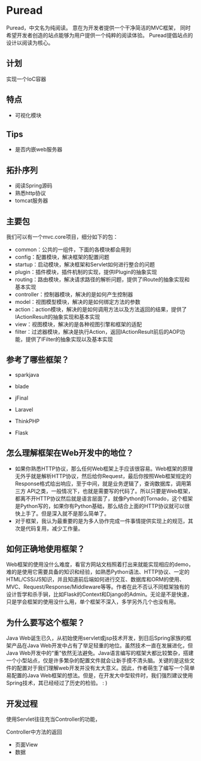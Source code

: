 # Puread
Puread，中文名为纯阅读。
意在为开发者提供一个干净简洁的MVC框架，
同时希望开发者创造的站点能够为用户提供一个纯粹的阅读体验。
Puread提倡站点的设计以阅读为核心。

## 计划
实现一个IoC容器

## 特点
* 可视化模块

## Tips
* 是否内嵌web服务器

## 拓扑序列
* 阅读Spring源码
* 熟悉http协议
* tomcat服务器

## 主要包

我们可以有一个mvc.core项目，细分如下的包：
* common：公共的一组件，下面的各模块都会用到
* config：配置模块，解决框架的配置问题
* startup：启动模块，解决框架和Servlet如何进行整合的问题
* plugin：插件模块，插件机制的实现，提供IPlugin的抽象实现
* routing：路由模块，解决请求路径的解析问题，提供了IRoute的抽象实现和基本实现
* controller：控制器模块，解决的是如何产生控制器
* model：视图模型模块，解决的是如何绑定方法的参数
* action：action模块，解决的是如何调用方法以及方法返回的结果，提供了IActionResult的抽象实现和基本实现
* view：视图模块，解决的是各种视图引擎和框架的适配
* filter：过滤器模块，解决是执行Action，返回IActionResult前后的AOP功能，提供了IFilter的抽象实现以及基本实现


## 参考了哪些框架？

* sparkjava
* blade
* jFinal

* Laravel
* ThinkPHP

* Flask

## 怎么理解框架在Web开发中的地位？

- 如果你熟悉HTTP协议，那么任何Web框架上手应该很容易。Web框架的原理无外乎就是解析HTTP协议，然后给你Request，最后你按照Web框架规定的Response格式给出响应，至于中间，就是业务逻辑了，查询数据库，调用第三方 API之类，一般情况下，也就是需要写的代码了。所以只要是Web框架，都离不开HTTP协议然后就是语言层面了，就像Python的Tornado，这个框架是Python写的，如果你有Python基础，那么结合上面的HTTP协议就可以很快上手了。但是深入就不是那么简单了。
- 对于框架，我认为最重要的是为多人协作完成一件事情提供实现上的规范，其次是代码复用，减少工作量。

## 如何正确地使用框架？

Web框架的使用没什么难度，看官方网站文档照着打出来就能实现相应的demo， 难的是使用它需要具备的知识和经验，如熟悉Python语法、HTTP协议、一定的HTML/CSS/JS知识，并且知道前后端如何进行交互、数据库和ORM的使用、MVC、Request/Response/Middleware等等。作者在此不否认不同框架独有的设计哲学和杀手锏，比如Flask的Context和Django的Admin。无论是不是快速，只是学会框架的使用没什么用，单个框架不深入，多学另外几个也没有用。

## 为什么要写这个框架？

 Java Web诞生已久，从初始使用servlet或jsp技术开发，到日后Spring家族的框架产品在Java Web开发中占有了举足轻重的地位。虽然技术一直在发展进化，但Java Web开发中的“重”依然无法避免。Java语言编写的框架大都比较繁杂，搭建一个小型站点，仅是许多繁杂的配置文件就会让新手摸不清头脑。关键的是这些文件的配置对于我们理解web开发并没有太大意义。因此，作者萌生了编写一个简单易配置的Java Web框架的想法。但是，在开发大中型软件时，我们强烈建议使用Spring技术，其已经经过了历史的检验。 : )

## 开发过程

使用Servlet往往充当Controller的功能，

Controller中方法的返回

- 页面View
- 数据

